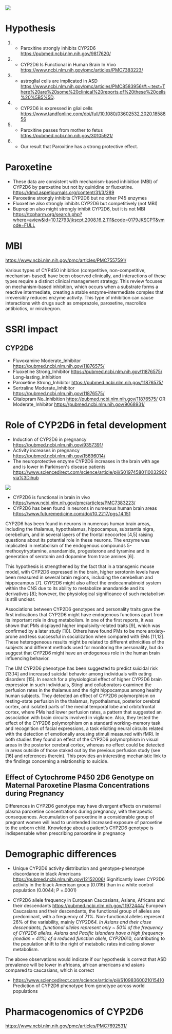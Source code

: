 ![](https://s3.pgkb.org/pathway/PA166121347.png?versionId=zFzLwnA_QjqGwtLTD0V2LjnkEyYFua8Y)


# Hypothesis

1. * Paroxitine strongly inhibits CYP2D6 https://pubmed.ncbi.nlm.nih.gov/9817620/
2. * CYP2D6 Is Functional in Human Brain In Vivo https://www.ncbi.nlm.nih.gov/pmc/articles/PMC7383223/
3. * astroglial cells are implicated in ASD  https://www.ncbi.nlm.nih.gov/pmc/articles/PMC8583956/#:~:text=There%20are%20some%20clinical%20reports,of%20these%20cells%20%5B5%5D.
4. * CYP2D6 is expressed in glial cells https://www.tandfonline.com/doi/full/10.1080/03602532.2020.1858856
5. * Paroxitine passes from mother to fetus https://pubmed.ncbi.nlm.nih.gov/30105921/
6. * Our result that Paroxitine has a strong protective effect.

# Paroxetine

* These data are consistent with mechanism-based inhibition (MBI) of CYP2D6 by paroxetine but not by quinidine or fluoxetine. https://dmd.aspetjournals.org/content/31/3/289
* Paroxetine strongly inhibits CYP2D6 but no other P45 enzymes
* Fluoxetine also strongly inhibits CYP2D6 but competitively (not MBI)
* Bupropion also might strongly inhibit CYP2D6, but it is not MBI https://tcpharm.org/search.php?where=aview&id=10.12793/jkscpt.2008.16.2.111&code=0179JKSCPT&vmode=FULL 

# MBI

https://www.ncbi.nlm.nih.gov/pmc/articles/PMC7557591/

Various types of CYP450 inhibition (competitive, non-competitive, mechanism-based) have been observed clinically, and interactions of these types require a distinct clinical management strategy. This review focuses on mechanism-based inhibition, which occurs when a substrate forms a reactive intermediate, creating a stable enzyme–intermediate complex that irreversibly reduces enzyme activity. This type of inhibition can cause interactions with drugs such as omeprazole, paroxetine, macrolide antibiotics, or mirabegron.


# SSRI impact

## CYP2D6

+ Fluvoxamine Moderate_Inhibitor https://pubmed.ncbi.nlm.nih.gov/11876575/
+ Fluoxetine Strong_Inhibitor https://pubmed.ncbi.nlm.nih.gov/11876575/ Long-lasting_inhibition
+ Paroxetine Strong_Inhibitor https://pubmed.ncbi.nlm.nih.gov/11876575/
+ Sertraline Moderate_Inhibitor https://pubmed.ncbi.nlm.nih.gov/11876575/
+ Citalopram No_Inhibition https://pubmed.ncbi.nlm.nih.gov/11876575/ OR Moderate_Inhibitor https://pubmed.ncbi.nlm.nih.gov/9068931/


# Role of CYP2D6 in fetal development

+ Induction of CYP2D6 in pregnancy https://pubmed.ncbi.nlm.nih.gov/9357391/
+ Activity increases in pregnancy https://pubmed.ncbi.nlm.nih.gov/15696014/  
+ The neuroprotective enzyme CYP2D6 increases in the brain with age and is lower in Parkinson's disease patients https://www.sciencedirect.com/science/article/pii/S0197458011003290?via%3Dihub  

![](https://ars.els-cdn.com/content/image/1-s2.0-S0197458011003290-gr2.jpg)

+ CYP2D6 is functional in brain in vivo https://www.ncbi.nlm.nih.gov/pmc/articles/PMC7383223/
+ CYP2D6 has been found in neurons in numerous human brain areas https://www.futuremedicine.com/doi/10.2217/pgs.14.151 

CYP2D6 has been found in neurons in numerous human brain areas, including the thalamus, hypothalamus, hippocampus, substantia nigra, cerebellum, and in several layers of the frontal neocortex [4,5] raising questions about its potential role in these neurons. The enzyme was implicated in metabolism of the endogenous compounds 5-methoxytryptamine, anandamide, progesterone and tyramine and in generation of serotonin and dopamine from trace amines [6].

This hypothesis is strengthened by the fact that in a transgenic mouse model, with CYP2D6 expressed in the brain, higher serotonin levels have been measured in several brain regions, including the cerebellum and hippocampus [7]. CYP2D6 might also affect the endocannabinoid system within the CNS due to its ability to metabolize anandamide and its derivatives [8]; however, the physiological significance of such metabolism is still unclear.

Associations between CYP2D6 genotypes and personality traits gave the first indications that CYP2D6 might have endogenous functions apart from its important role in drug metabolism. In one of the first reports, it was shown that PMs displayed higher impulsivity-related traits [9], which was confirmed by a later study [10]. Others have found PMs to be more anxiety-prone and less successful in socialization when compared with EMs [11,12]. These heterogeneous results might be related to different ethnicities of the subjects and different methods used for monitoring the personality, but do suggest that CYP2D6 might have an endogenous role in the human brain influencing behavior.

The UM CYP2D6 phenotype has been suggested to predict suicidal risk [13,14] and increased suicidal behavior among individuals with eating disorders [15]. In search for a physiological effect of higher CYP2D6 brain expression in such individuals, Stingl and collaborators examined the perfusion rates in the thalamus and the right hippocampus among healthy human subjects. They detected an effect of CYP2D6 polymorphism on resting-state perfusion in the thalamus, hypothalamus, posterior cerebral cortex, and isolated parts of the medial temporal lobe and orbitofrontal cortex, where PMs had lower perfusion rates, a pattern that suggested an association with brain circuits involved in vigilance. Also, they tested the effect of the CYP2D6 polymorphism on a standard working-memory task and recognition of facial expressions, a task eliciting neural circuits related with the detection of emotionally arousing stimuli measured with fMRI. In both studies they found an effect of the CYP2D6 polymorphism in visual areas in the posterior cerebral cortex, whereas no effect could be detected in areas outside of those staked out by the previous perfusion study (see [16] and references therein). This provides an interesting mechanistic link to the findings concerning a relationship to suicide.


## Effect of Cytochrome P450 2D6 Genotype on Maternal Paroxetine Plasma Concentrations during Pregnancy

Differences in CYP2D6 genotype may have divergent effects on maternal plasma paroxetine concentrations during pregnancy, with therapeutic consequences. Accumulation of paroxetine in a considerable group of pregnant women will lead to unintended increased exposure of paroxetine to the unborn child. Knowledge about a patient’s CYP2D6 genotype is indispensable when prescribing paroxetine in pregnancy


# Demographic differences

+ Unique CYP2D6 activity distribution and genotype-phenotype discordance in black Americans
https://pubmed.ncbi.nlm.nih.gov/12152006/ Significantly lower CYP2D6 activity in the black American group (0.016) than in a white control population (0.0044; P =.0001) 

+ CYP2D6 allele frequency in European Caucasians, Asians, Africans and their descendants https://pubmed.ncbi.nlm.nih.gov/11972444/
European Caucasians and their descendants, the functional group of alleles are predominant, with a frequency of 71%. Non-functional alleles represent 26% of the variability, mainly CYP2D6*4. In Asians and their close descendants, functional alleles represent only ~ 50% of the frequency of CYP2D6 alleles. Asians and Pacific Islanders have a high frequency (median = 41%) of a reduced function allele, CYP2D6*10, contributing to the population shift to the right of metabolic rates indicating slower metabolism.

The above observations would indicate if our hypothesis is correct that ASD prevalence will be lower in africans, african americans and asians compared to caucasians, which is correct

+ https://www.sciencedirect.com/science/article/pii/S1098360021015410 Prediction of CYP2D6 phenotype from genotype across world populations

# Pharmacogenomics of CYP2D6

https://www.ncbi.nlm.nih.gov/pmc/articles/PMC7692531/